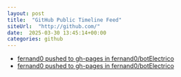```yaml
---
layout: post
title:  "GitHub Public Timeline Feed"
siteUrl:  "http://github.com/"
date:  2025-03-30 13:45:14+00:00
categories: github
---
```

*  [fernand0 pushed to gh-pages in fernand0/botElectrico](https://github.com/fernand0/botElectrico/compare/0179d821e1...6aa1efff26)
*  [fernand0 pushed to gh-pages in fernand0/botElectrico](https://github.com/fernand0/botElectrico/compare/ee4a905f07...4c0f3d36ba)
